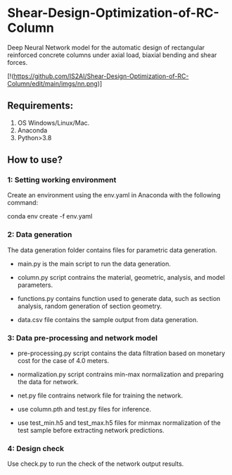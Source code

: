 # Shear-Design-Optimization-of-RC-Column
Deep Neural Network model for the automatic design of rectangular reinforced concrete columns under axial load, biaxial bending and shear forces.

[!(https://github.com/IS2AI/Shear-Design-Optimization-of-RC-Column/edit/main/imgs/nn.png)]

## Requirements:
1. OS Windows/Linux/Mac.
2. Anaconda
3. Python>3.8


## How to use?

### 1: Setting working environment
Create an environment using the env.yaml in Anaconda with the following command:

conda env create -f env.yaml

### 2: Data generation
The data generation folder contains files for parametric data generation.

- main.py is the main script to run the data generation. 

- column.py script contrains the material, geometric, analysis, and model parameters.

- functions.py contains function used to generate data, such as section analysis, random generation of section geometry.

- data.csv file contains the sample output from data generation.

### 3: Data pre-processing and network model
- pre-processing.py script contains the data filtration based on monetary cost for the case of 4.0 meters.

- normalization.py script contrains min-max normalization and preparing the data for network.

- net.py file contrains network file for training the network. 

- use column.pth  and test.py files for inference.

- use test_min.h5 and test_max.h5 files for minmax normalization of the test sample before extracting network predictions.

### 4: Design check
Use check.py to run the check of the network output results.

